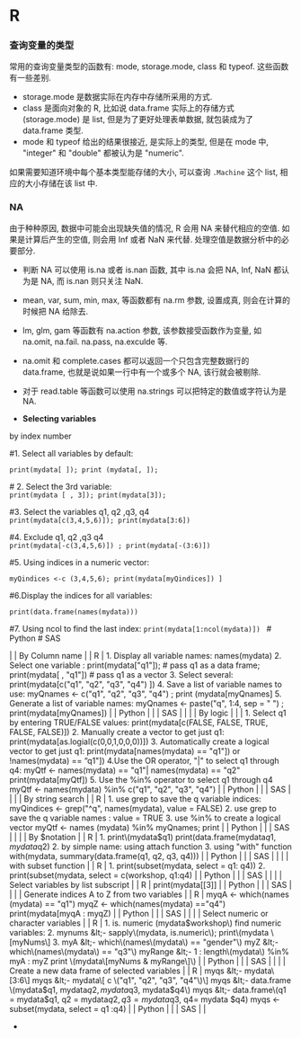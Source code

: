 # R

### 查询变量的类型

常用的查询变量类型的函数有: mode, storage.mode, class 和 typeof. 这些函数有一些差别.

* storage.mode 是数据实际在内存中存储所采用的方式.
* class 是面向对象的 R, 比如说 data.frame 实际上的存储方式 \(storage.mode\) 是 list, 但是为了更好处理表单数据, 就包装成为了 data.frame 类型.
* mode 和 typeof 给出的结果很接近, 是实际上的类型, 但是在 mode 中, "integer" 和 "double" 都被认为是 "numeric".

如果需要知道环境中每个基本类型能存储的大小, 可以查询 `.Machine` 这个 list, 相应的大小存储在该 list 中.

### NA

由于种种原因, 数据中可能会出现缺失值的情况, R 会用 NA 来替代相应的空值. 如果是计算后产生的空值, 则会用 Inf 或者 NaN 来代替. 处理空值是数据分析中的必要部分.

* 判断 NA 可以使用 is.na 或者 is.nan 函数, 其中 is.na 会把 NA, Inf, NaN 都认为是 NA, 而 is.nan 则只关注 NaN.
* mean, var, sum, min, max, 等函数都有 na.rm 参数, 设置成真, 则会在计算的时候把 NA 给除去.
* lm, glm, gam 等函数有 na.action 参数, 该参数接受函数作为变量, 如 na.omit, na.fail. na.pass, na.exculde 等.
* na.omit 和 complete.cases 都可以返回一个只包含完整数据行的 data.frame, 也就是说如果一行中有一个或多个 NA, 该行就会被剔除.
* 对于 read.table 等函数可以使用 na.strings 可以把特定的数值或字符认为是 NA.

* **Selecting variables**


by index number 

\#1. Select all variables by default:   
                                                  
```
print(mydata[ ]); print (mydata[, ]);

```
\# 2. Select the 3rd variable:     
                                                                                                                                                                                                                                                                                                                        `print(mydata [ , 3]); print(mydata[3]); `
                                                                                                                                                                                                                                   
\#3. Select the variables q1, q2 ,q3, q4   
                                                                                                                                                                          `print(mydata[c(3,4,5,6)]); print(mydata[3:6]) `
                                                                                                                                                                                                                                                                                                                                                           
\#4. Exclude q1, q2 ,q3 q4           
                                                                                                                                                                                                                                                                                                                                                                                                                                                                                                                                                                                                                                              `print(mydata[-c(3,4,5,6)]) ; print(mydata[-(3:6)]) `
                                                                                                                                                                                                                                                                                                                                                                                                                                                                                                                                                                                                                                                                                                                                                                                                                                                                                                                                  
\#5. Using indices in a numeric vector: 

 `myQindices <-c (3,4,5,6); print(mydata[myQindices]) ]`
          
\#6.Display the indices for all variables: 

```
print(data.frame(names(mydata))) 
```

\#7. Using ncol to find the last index: 
```print(mydata[1:ncol(mydata)]) ```
\# Python 
\# SAS 

|  | By Column name |
| R | 1. Display all variable names:                                                      names\(mydata\)                                                                            2. Select one variable :                                                                 print\(mydata\["q1"\]\); \# pass q1 as a data frame;                     print\(mydata\[ , "q1"\]\) \# pass q1 as a vector                              3. Select several:                                                                          print\(mydata\[c\("q1", "q2", "q3", "q4"\)  \]\)                                      4. Save a list of variable names to use:                                      myQnames &lt;- c\("q1", "q2", "q3", "q4"\) ; print \(mydata\[myQnames\]                                                                                                 5. Generate a list of variable names:                                        myQnames &lt;- paste\("q", 1:4, sep = " "\) ; print\(mydata\[myQnames\]\) |
| Python |  |
| SAS |  |
|  | By logic |
|  | 1. Select q1 by entering TRUE/FALSE values:                            print\(mydata\[c\(FALSE, FALSE, TRUE, FALSE, FALSE\)\]\)             2. Manually create a vector to get just q1:                                print\(mydata\[as.logial\(c\(0,0,1,0,0,0\)\)\]\)                                       3. Automatically create a logical vector to get just q1:            print\(mydata\[names\(mydata\) == "q1"\]\)     or !names\(mydata\) == “q1"\]\)                                                                                     4.Use the OR operator, "\|" to select q1 through q4:                   myQtf &lt;- names\(mydata\) == "q1"\| names\(mydata\) == "q2"       print\(mydata\[myQtf\]\)                                                                  5. Use the %in% operator to select q1 through q4                    myQtf &lt;- names\(mydata\) %in% c\("q1", "q2", "q3", "q4"\) |
| Python |  |
| SAS |  |
|  | By string search |
| R | 1. use grep to save the q variable indices:                               myQindices &lt;- grep\("^q", names\(mydata\), value = FALSE\)       2. use grep to save the q variable names : value = TRUE         3. use %in% to create a logical vector                                        myQtf &lt;- names \(mydata\) %in% myQnames; print |
| Python |  |
| SAS |  |
|  | By $notation |
| R | 1. print\(mydata$q1\)                                                                          print\(data.frame\(mydata$q1, mydata$q2\)                            2. by simple name: using attach function                                  3. using "with" function                                                                   with\(mydata, summary\(data.frame\(q1, q2, q3, q4\)\)\) |
| Python |  |
| SAS |  |
|  | with subset function |
| R | 1. print\(subset\(mydata, select = q1: q4\)\)                                  2. print\(subset\(mydata, select = c\(workshop, q1:q4\) |
| Python |  |
| SAS |  |
|  | Select variables by list subscript |
| R | print\(mydata\[\[3\]\] |
| Python |  |
| SAS |  |
|  | Generate indices A to Z from two variables |
| R | myqA &lt;- which\(names \(mydata\) == "q1"\)                                   myqZ &lt;- which\(names\(mydata\) =="q4"\)                                     print\(mydata\[myqA : myqZ\) |
| Python |  |
| SAS |  |
|  | Select numeric or character variables |
| R | 1. is. numeric \(mydata$workshop\)                                                  find numeric variables:                                                            2. mynums &lt;- sapply\(mydata, is.numeric\); print\(mydata \[myNums\]                                                                                             3. myA &lt;- which\(names\(mydata\) == "gender"\)                              myZ &lt;- which\(names\(mydata\) == "q3"\)                                     myRange &lt;- 1 : length\(mydata\) %in% myA : myZ                 print \(mydata\[myNums & myRange\]\) |
| Python |  |
| SAS |  |
|  | Create a new data frame of selected variables |
| R | myqs &lt;- mydata\[3:6\]                                                                      myqs &lt;- mydata\[ c \("q1", "q2", "q3", "q4"\)\]                                   myqs &lt;- data.frame \(mydata$q1, mydata$q2, mydata$q3, mydata$q4\)                                                                                       myqs &lt;- data.frame\(q1 = mydata$q1, q2 = mydata$q2, q3 = mydata$q3, q4= mydata $q4\)                                                     myqs &lt;- subset\(mydata, select = q1 :q4\) |
| Python |  |
| SAS |  |

* 


